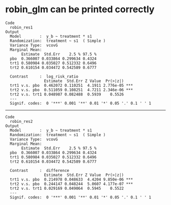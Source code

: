 # robin_glm can be printed correctly

    Code
      robin_res1
    Output
      Model        :  y_b ~ treatment * s1 
      Randomization:  treatment ~ s1  ( Simple )
      Variance Type:  vcovG 
      Marginal Mean: 
           Estimate  Std.Err    2.5 % 97.5 %
      pbo  0.366007 0.033864 0.299634 0.4324
      trt1 0.580984 0.035027 0.512332 0.6496
      trt2 0.610154 0.034472 0.542589 0.6777
      
      Contrast     :  log_risk_ratio
                     Estimate  Std.Err Z Value  Pr(>|z|)    
      trt1 v.s. pbo  0.462072 0.110251  4.1911 2.776e-05 ***
      trt2 v.s. pbo  0.511059 0.108251  4.7211 2.346e-06 ***
      trt2 v.s. trt1 0.048987 0.082488  0.5939    0.5526    
      ---
      Signif. codes:  0 '***' 0.001 '**' 0.01 '*' 0.05 '.' 0.1 ' ' 1

---

    Code
      robin_res2
    Output
      Model        :  y_b ~ treatment * s1 
      Randomization:  treatment ~ s1  ( Simple )
      Variance Type:  vcovG 
      Marginal Mean: 
           Estimate  Std.Err    2.5 % 97.5 %
      pbo  0.366007 0.033864 0.299634 0.4324
      trt1 0.580984 0.035027 0.512332 0.6496
      trt2 0.610154 0.034472 0.542589 0.6777
      
      Contrast     :  difference
                     Estimate  Std.Err Z Value  Pr(>|z|)    
      trt1 v.s. pbo  0.214978 0.048633  4.4204 9.850e-06 ***
      trt2 v.s. pbo  0.244147 0.048244  5.0607 4.177e-07 ***
      trt2 v.s. trt1 0.029169 0.049064  0.5945    0.5522    
      ---
      Signif. codes:  0 '***' 0.001 '**' 0.01 '*' 0.05 '.' 0.1 ' ' 1

